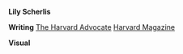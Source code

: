 **Lily Scherlis**

**Writing**
[The Harvard Advocate](http://theharvardadvocate.com/contributor/219/Lily_Scherlis/)
[Harvard Magazine](https://www.harvardmagazine.com/profile/lily-scherlis)

**Visual**
